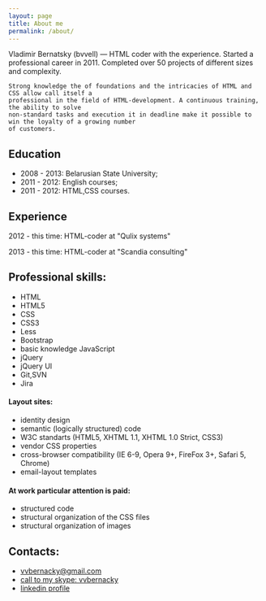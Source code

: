 ```yaml
---
layout: page
title: About me
permalink: /about/
---
```


<p>
    Vladimir Bernatsky (bvvell) — HTML coder with the experience. Started a professional
    career in 2011. Completed over 50 projects of different sizes and complexity.

    Strong knowledge the of foundations and the intricacies of HTML and CSS allow call itself a
    professional in the field of HTML-development. A continuous training, the ability to solve
    non-standard tasks and execution it in deadline make it possible to win the loyalty of a growing number
    of customers.
</p>

<h2>
    <a name="education" class="anchor" href="#education"><span
            class="octicon octicon-link"></span></a>Education</h2>

<ul>
    <li>2008 - 2013: Belarusian State University;</li>
    <li>2011 - 2012: English courses;</li>
    <li>2011 - 2012: HTML,CSS courses.</li>
</ul>

<h2>
    <a name="experience" class="anchor" href="#experience"><span
            class="octicon octicon-link"></span></a>Experience</h2>

<p>2012 - this time: HTML-coder at "Qulix systems"</p>

<p>2013 - this time: HTML-coder at "Scandia consulting"</p>

<h2>
    <a name="skills" class="anchor" href="#skills"><span
            class="octicon octicon-link"></span></a>Professional skills:</h2>

<ul>
    <li>HTML</li>
    <li>HTML5</li>
    <li>CSS</li>
    <li>CSS3</li>
    <li>Less</li>
    <li>Bootstrap</li>
    <li>basic knowledge JavaScript</li>
    <li>jQuery</li>
    <li>jQuery UI</li>
    <li>Git,SVN</li>
    <li>Jira</li>
</ul>


<h4>Layout sites:</h4>

<ul>
    <li>identity design</li>
    <li>semantic (logically structured) code</li>
    <li>W3C standarts (HTML5, XHTML 1.1, XHTML 1.0 Strict, CSS3)</li>
    <li>vendor CSS properties</li>
    <li>cross-browser compatibility (IE 6-9, Opera 9+, FireFox 3+, Safari 5, Chrome)</li>
    <li>email-layout templates</li>
</ul>

<h4>At work particular attention is paid:</h4>

<ul>
    <li>structured code</li>
    <li>structural organization of the CSS files</li>
    <li>structural organization of images</li>
</ul>

<h2><a name="contacts" class="anchor" href="#contacts"><span
        class="octicon octicon-link"></span></a>Contacts:</h2>

<ul class="conacts">
    <li><a href="mailto:vvbernacky@gmail.com">vvbernacky@gmail.com</a></li>
    <li><a href="skype:vvbernacky?call">call to my skype: vvbernacky</a></li>
    <li><a href="https://www.linkedin.com/profile/view?id=232017728" rel="nofollow" target="_blank">linkedin profile</a>
    </li>
</ul>